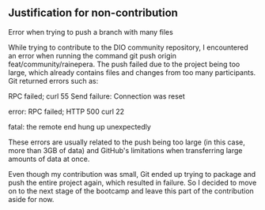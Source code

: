 ## Justification for non-contribution
Error when trying to push a branch with many files

While trying to contribute to the DIO community repository, I encountered an error when running the command git push origin feat/community/rainepera. 
The push failed due to the project being too large, which already contains files and changes from too many participants. Git returned errors such as:

RPC failed; curl 55 Send failure: Connection was reset

error: RPC failed; HTTP 500 curl 22

fatal: the remote end hung up unexpectedly

These errors are usually related to the push being too large (in this case, more than 3GB of data) and GitHub's limitations when transferring large amounts of data at once.

Even though my contribution was small, Git ended up trying to package and push the entire project again, which resulted in failure. 
So I decided to move on to the next stage of the bootcamp and leave this part of the contribution aside for now.
